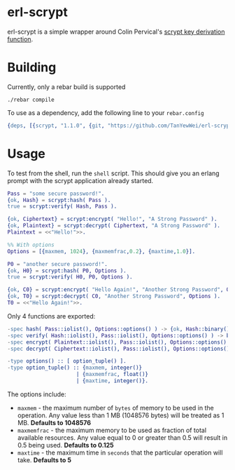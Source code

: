 erl-scrypt 
==========

erl-scrypt is a simple wrapper around Colin Pervical's [scrypt key derivation function](http://www.tarsnap.com/scrypt.html). 
# Building 

Currently, only a rebar build is supported

```
./rebar compile
```

To use as a dependency, add the following line to your `rebar.config`

```erlang
{deps, [{scrypt, "1.1.0", {git, "https://github.com/TanYewWei/erl-scrypt.git", {tag, "1.1.0"}}}]}
```

# Usage

To test from the shell, run the `shell` script. This should give you an erlang prompt with the scrypt application already started.

```erlang
Pass = "some secure password!".
{ok, Hash} = scrypt:hash( Pass ).
true = scrypt:verify( Hash, Pass ).

{ok, Ciphertext} = scrypt:encrypt( "Hello!", "A Strong Password" ).
{ok, Plaintext} = scrypt:decrypt( Ciphertext, "A Strong Password" ).
Plaintext = <<"Hello!">>.

%% With options
Options = [{maxmem, 1024}, {maxmemfrac,0.2}, {maxtime,1.0}].

P0 = "another secure password!".
{ok, H0} = scrypt:hash( P0, Options ).
true = scrypt:verify( H0, P0, Options ).

{ok, C0} = scrypt:encrypt( "Hello Again!", "Another Strong Password", Options ).
{ok, T0} = scrypt:decrypt( C0, "Another Strong Password", Options ).
T0 = <<"Hello Again!">>.
```

Only 4 functions are exported:

```erlang
-spec hash( Pass::iolist(), Options::options() ) -> {ok, Hash::binary()} | {error, Reason::term()}.
-spec verify( Hash::iolist(), Pass::iolist(), Options::options() ) -> boolean().
-spec encrypt( Plaintext::iolist(), Pass::iolist(), Options::options() ) -> {ok, Ciphertext::binary()} | {error, Reason::term()}.
-spec decrypt( Ciphertext::iolist(), Pass::iolist(), Options::options() ) -> {ok, Plaintext::binary()} | {error, Reason::term()}.

-type options() :: [ option_tuple() ].
-type option_tuple() :: {maxmem, integer()} 
                      | {maxmemfrac, float()}
                      | {maxtime, integer()}.
```

The options include:

* `maxmem` - the maximum number of `bytes` of memory to be used in the operation. Any value less than 1 MB (1048576 bytes) will be treated as 1 MB. **Defaults to 1048576**
* `maxmemfrac` - the maximum memory to be used as fraction of total available resources. Any value equal to 0 or greater than 0.5 will result in 0.5 being used. **Defaults to 0.125**
* `maxtime` - the maximum time in `seconds` that the particular operation will take. **Defaults to 5**
